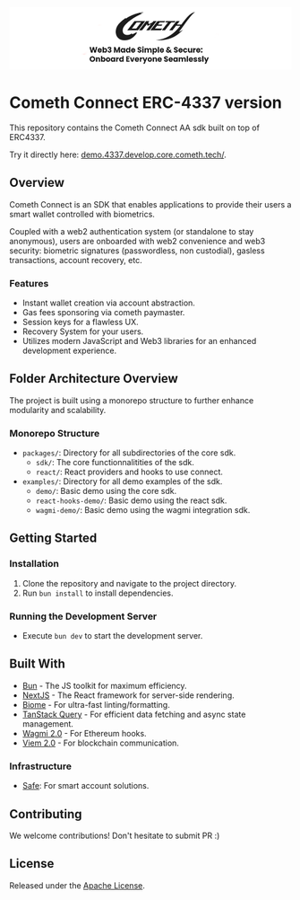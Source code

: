 ![Cometh logo](cometh-logo.png)

# Cometh Connect ERC-4337 version

This repository contains the Cometh Connect AA sdk built on top of ERC4337.

Try it directly here: [demo.4337.develop.core.cometh.tech/](https://demo.4337.develop.core.cometh.tech/).

## Overview

Cometh Connect is an SDK that enables applications to provide their users a smart wallet controlled with biometrics.

Coupled with a web2 authentication system (or standalone to stay anonymous), users are onboarded with web2 convenience and web3 security: biometric signatures (passwordless, non custodial), gasless transactions, account recovery, etc.

### Features

- Instant wallet creation via account abstraction.
- Gas fees sponsoring via cometh paymaster.
- Session keys for a flawless UX.
- Recovery System for your users.
- Utilizes modern JavaScript and Web3 libraries for an enhanced development experience.

## Folder Architecture Overview

The project is built using a monorepo structure to further enhance modularity and scalability.

### Monorepo Structure

- `packages/`: Directory for all subdirectories of the core sdk.
  - `sdk/`: The core functionnalitities of the sdk.
  - `react/`: React providers and hooks to use connect.
- `examples/`: Directory for all demo examples of the sdk.
  - `demo/`: Basic demo using the core sdk.
  - `react-hooks-demo/`: Basic demo using the react sdk.
  - `wagmi-demo/`: Basic demo using the wagmi integration sdk.

## Getting Started

### Installation

1. Clone the repository and navigate to the project directory.
2. Run `bun install` to install dependencies.

### Running the Development Server

- Execute `bun dev` to start the development server.

## Built With

- [Bun](https://bun.sh/) - The JS toolkit for maximum efficiency.
- [NextJS](https://nextjs.org/) - The React framework for server-side rendering.
- [Biome](https://biomejs.dev/) - For ultra-fast linting/formatting.
- [TanStack Query](https://tanstack.com/) - For efficient data fetching and async state management.
- [Wagmi 2.0](https://wagmi.sh/) - For Ethereum hooks.
- [Viem 2.0](https://viem.sh/) - For blockchain communication.

### Infrastructure

- [Safe](https://safe.global/): For smart account solutions.

## Contributing

We welcome contributions! Don't hesitate to submit PR :)

## License

Released under the [Apache License](https://github.com/cometh-hq/connect-sdk-4337/blob/main/LICENSE.txt).
